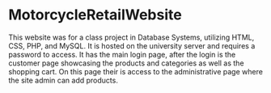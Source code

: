 # MotorcycleRetailWebsite
This website was for a class project in Database Systems, utilizing HTML, CSS, PHP, and MySQL.
It is hosted on the university server and requires a password to access.
It has the main login page, after the login is the customer page showcasing the products and categories as well as the shopping cart. On this page their is access to the administrative page where the site admin can add products.
